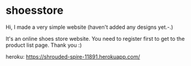 # shoesstore

Hi, I made a very simple website (haven't added any designs yet.-.)

It's an online shoes store website. You need to register first to get to the product list page. Thank you :)

heroku: https://shrouded-spire-11891.herokuapp.com/
